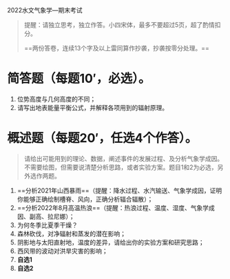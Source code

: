 2022水文气象学—期末考试

> 提醒：请独立思考，独立作答。小四宋体，最多不要超过5页，超了酌情扣分。
>
> ==两份答卷，连续13个字及以上雷同算作抄袭，抄袭按零分处理。==

# 简答题（每题10′，必选）。

1. 位势高度与几何高度的不同；
2. 请写出地表能量平衡公式，并解释各项用到的辐射原理。

# 概述题（每题20′，任选4个作答）。

> 请给出可能用到的理论、数据，阐述事件的发展过程、及分析气象学成因。不需要绘图，但需要说清楚分析思路，或者实验方案。题目1和2为必选，另外选作两题。

1. ==分析2021年山西暴雨==（提醒：降水过程、水汽输送、气象学成因，证明你能够正确绘制槽脊、风向，正确分析辐合辐散）；
2. ==分析2022年8月高温热浪==（提醒：热浪过程、温度、湿度、气象学成因、副高、拉尼娜）；
3. 为何冬季比夏季干燥？
4. 森林砍伐，对净辐射和蒸发的潜在影响；
5. 阴影地与太阳直射地，温度的差异，请给出你的实验方案和研究思路；
6. 西风带的波动对洪旱灾害的影响；
7. **自选1**
8. **自选2**

